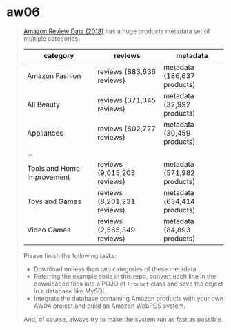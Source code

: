 # aw06



> [Amazon Review Data (2018)](https://nijianmo.github.io/amazon/index.html) has a huge products metadata set of multiple categories.
>
> |category| reviews | metadata |
> |--| -- | -- |
> |Amazon Fashion|reviews (883,636 reviews)|metadata (186,637 products)|
> |All Beauty|reviews (371,345 reviews)|metadata (32,992 products)|
> |Appliances|reviews (602,777 reviews)|metadata (30,459 products)|
> | ... |
> |Tools and Home Improvement|reviews (9,015,203 reviews)|metadata (571,982 products)|
> Toys and Games|reviews (8,201,231 reviews)|metadata (634,414 products)|
> Video Games|reviews (2,565,349 reviews)|metadata (84,893 products)|
>
> Please finish the following tasks:
>
> - Download no less than two categories of these metadata.
> - Referring the example code in this repo, convert each line in the downloaded files into a POJO of `Product` class and save the object in a database like MySQL. 
> - Integrate the database containing Amazon products with your own AW04 project and build an Amazon WebPOS system.
>
> And, of course, always try to make the system run as fast as possible.
